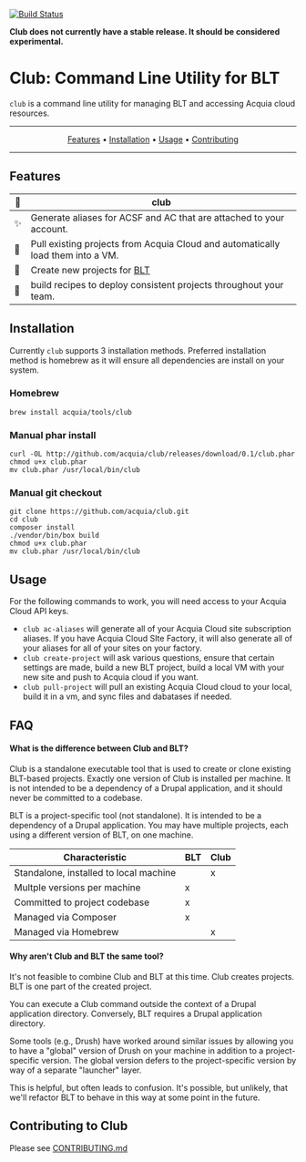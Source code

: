 [![Build Status](https://travis-ci.com/acquia/club.svg?token=eFBAT6vQ9cqDh1Sed5Mw&branch=master)](https://travis-ci.com/acquia/club)

**Club does not currently have a stable release. It should be considered experimental.**

# Club: Command Line Utility for BLT

`club` is a command line utility for managing BLT and accessing Acquia cloud resources.


-------
<p align="center">
    <a href="#features">Features</a> &bull;
    <a href="#installation">Installation</a> &bull;
    <a href="#usage">Usage</a> &bull;
    <a href="#contributing-to-club">Contributing</a>
</p>

-------

## Features

| :metal: | club
--------------------------|------------------------------------------------------------
:sparkles: | Generate aliases for ACSF and AC that are attached to your account.
:rocket: | Pull existing projects from Acquia Cloud and automatically load them into a VM.
:wrench: | Create new projects for <a href="http://github.com/acquia/blt">BLT</a>
:cake: | build recipes to deploy consistent projects throughout your team.

## Installation
Currently `club` supports 3 installation methods. Preferred installation method is homebrew as it will ensure all dependencies are install on your system.

### Homebrew
```
brew install acquia/tools/club
```

### Manual phar install

```
curl -OL http://github.com/acquia/club/releases/download/0.1/club.phar
chmod u+x club.phar
mv club.phar /usr/local/bin/club
```

### Manual git checkout

```
git clone https://github.com/acquia/club.git
cd club
composer install
./vendor/bin/box build
chmod u+x club.phar
mv club.phar /usr/local/bin/club
```

## Usage
For the following commands to work, you will need access to your Acquia Cloud API keys.

- `club ac-aliases` will generate all of your Acquia Cloud site subscription aliases. If you have Acquia Cloud SIte Factory, it will also generate all of your aliases for all of your sites on your factory.
- `club create-project` will ask various questions, ensure that certain settings are made, build a new BLT project, build a local VM with your new site and push to Acquia cloud if you want.
- `club pull-project` will pull an existing Acquia Cloud cloud to your local, build it in a vm, and sync files and dabatases if needed.

## FAQ

#### What is the difference between Club and BLT?

Club is a standalone executable tool that is used to create or clone existing BLT-based projects. Exactly one version of Club is installed per machine. It is not intended to be a dependency of a Drupal application, and it should never be committed to a codebase.

BLT is a project-specific tool (not standalone). It is intended to be a dependency of a Drupal application. You may have multiple projects, each using a different version of BLT, on one machine.

| Characteristic                         | BLT | Club |
|----------------------------------------|-----|------|
| Standalone, installed to local machine |     |  x   |
| Multple versions per machine           |  x  |      |
| Committed to project codebase          |  x  |      |
| Managed via Composer                   |  x  |      |
| Managed via Homebrew                   |     |  x   | 

#### Why aren't Club and BLT the same tool?

It's not feasible to combine Club and BLT at this time. Club creates projects. BLT is one part of the created project.

You can execute a Club command outside the context of a Drupal application directory. Conversely, BLT requires a Drupal application directory.

Some tools (e.g., Drush) have worked around similar issues by allowing you to have a "global" version of Drush on your machine in addition to a project-specific version. The global version defers to the project-specific version by way of a separate "launcher" layer.

This is helpful, but often leads to confusion. It's possible, but unlikely, that we'll refactor BLT to behave in this way at some point in the future.

## Contributing to Club

Please see [CONTRIBUTING.md](CONTRIBUTING.md)
